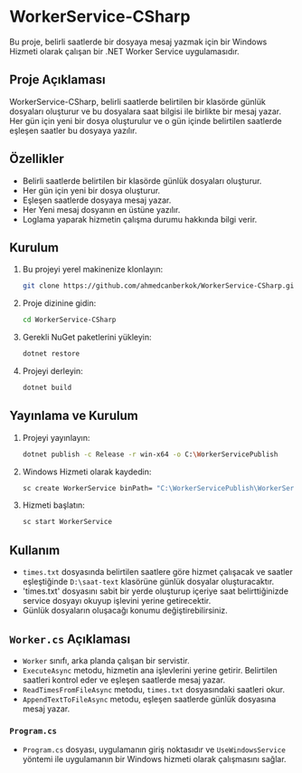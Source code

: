
# WorkerService-CSharp

Bu proje, belirli saatlerde bir dosyaya mesaj yazmak için bir Windows Hizmeti olarak çalışan bir .NET Worker Service uygulamasıdır.

## Proje Açıklaması

WorkerService-CSharp, belirli saatlerde belirtilen bir klasörde günlük dosyaları oluşturur ve bu dosyalara saat bilgisi ile birlikte bir mesaj yazar. Her gün için yeni bir dosya oluşturulur ve o gün içinde belirtilen saatlerde eşleşen saatler bu dosyaya yazılır.

## Özellikler

- Belirli saatlerde belirtilen bir klasörde günlük dosyaları oluşturur.
- Her gün için yeni bir dosya oluşturur.
- Eşleşen saatlerde dosyaya mesaj yazar.
- Her Yeni mesaj dosyanın en üstüne yazılır.
- Loglama yaparak hizmetin çalışma durumu hakkında bilgi verir.

## Kurulum

1. Bu projeyi yerel makinenize klonlayın:
    ```sh
    git clone https://github.com/ahmedcanberkok/WorkerService-CSharp.git
    ```

2. Proje dizinine gidin:
    ```sh
    cd WorkerService-CSharp
    ```

3. Gerekli NuGet paketlerini yükleyin:
    ```sh
    dotnet restore
    ```

4. Projeyi derleyin:
    ```sh
    dotnet build
    ```

## Yayınlama ve Kurulum

1. Projeyi yayınlayın:
    ```sh
    dotnet publish -c Release -r win-x64 -o C:\WorkerServicePublish
    ```

2. Windows Hizmeti olarak kaydedin:
    ```sh
    sc create WorkerService binPath= "C:\WorkerServicePublish\WorkerService1.exe"
    ```

3. Hizmeti başlatın:
    ```sh
    sc start WorkerService
    ```

## Kullanım

- `times.txt` dosyasında belirtilen saatlere göre hizmet çalışacak ve saatler eşleştiğinde `D:\saat-text` klasörüne günlük dosyalar oluşturacaktır.
- 'times.txt' dosyasını sabit bir yerde oluşturup içeriye saat belirttiğinizde   service dosyayı okuyup işlevini yerine getirecektir.
- Günlük dosyaların oluşacağı konumu  değiştirebilirsiniz.

## `Worker.cs` Açıklaması

- `Worker` sınıfı, arka planda çalışan bir servistir.
- `ExecuteAsync` metodu, hizmetin ana işlevlerini yerine getirir. Belirtilen saatleri kontrol eder ve eşleşen saatlerde mesaj yazar.
- `ReadTimesFromFileAsync` metodu, `times.txt` dosyasındaki saatleri okur.
- `AppendTextToFileAsync` metodu, eşleşen saatlerde günlük dosyasına mesaj yazar.

### `Program.cs`

- `Program.cs` dosyası, uygulamanın giriş noktasıdır ve `UseWindowsService` yöntemi ile uygulamanın bir Windows hizmeti olarak çalışmasını sağlar.
